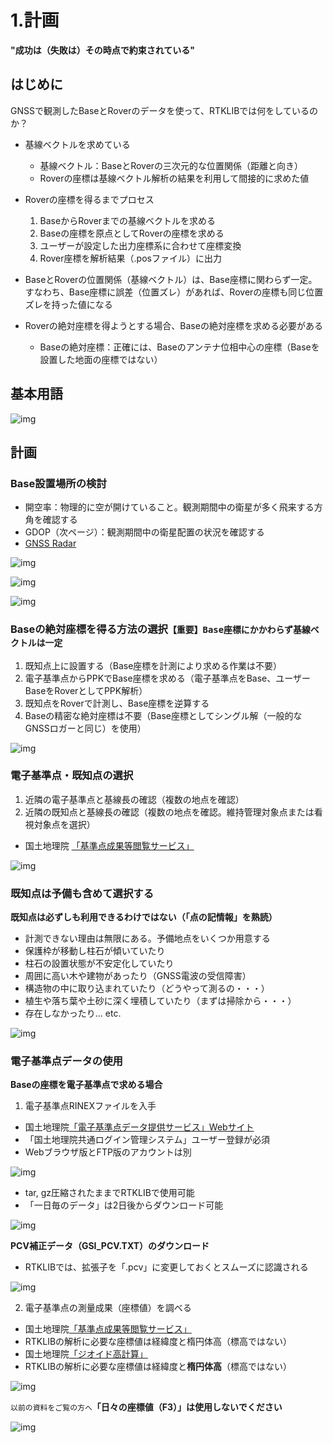 # 1.計画
**"成功は（失敗は）その時点で約束されている"**

## はじめに

GNSSで観測したBaseとRoverのデータを使って、RTKLIBでは何をしているのか？  
- 基線ベクトルを求めている
  - 基線ベクトル：BaseとRoverの三次元的な位置関係（距離と向き）
  - Roverの座標は基線ベクトル解析の結果を利用して間接的に求めた値

- Roverの座標を得るまでプロセス
  1. BaseからRoverまでの基線ベクトルを求める
  2. Baseの座標を原点としてRoverの座標を求める
  3. ユーザーが設定した出力座標系に合わせて座標変換
  4. Rover座標を解析結果（.posファイル）に出力
- BaseとRoverの位置関係（基線ベクトル）は、Base座標に関わらず一定。すなわち、Base座標に誤差（位置ズレ）があれば、Roverの座標も同じ位置ズレを持った値になる
- Roverの絶対座標を得ようとする場合、Baseの絶対座標を求める必要がある
  - Baseの絶対座標：正確には、Baseのアンテナ位相中心の座標（Baseを設置した地面の座標ではない）

## 基本用語

![img](./pic/4.png)

## 計画

### Base設置場所の検討
- 開空率：物理的に空が開けていること。観測期間中の衛星が多く飛来する方角を確認する
- GDOP（次ページ）：観測期間中の衛星配置の状況を確認する
- [GNSS Radar](http://www.taroz.net/GNSS-Radar.html)

![img](./pic/1.png)

![img](./pic/2.png)

![img](./pic/3.png)

### Baseの絶対座標を得る方法の選択`【重要】Base座標にかかわらず基線ベクトルは一定`
1. 既知点上に設置する（Base座標を計測により求める作業は不要）
2. 電子基準点からPPKでBase座標を求める（電子基準点をBase、ユーザーBaseをRoverとしてPPK解析）
3. 既知点をRoverで計測し、Base座標を逆算する
4. Baseの精密な絶対座標は不要（Base座標としてシングル解（一般的なGNSSロガーと同じ）を使用）

![img](./pic/5.png)

### 電子基準点・既知点の選択
1. 近隣の電子基準点と基線長の確認（複数の地点を確認）
2. 近隣の既知点と基線長の確認（複数の地点を確認。維持管理対象点または看視対象点を選択）
- 国土地理院 [「基準点成果等閲覧サービス」](https://sokuseikagis1.gsi.go.jp/top.html)

![img](./pic/6.png)

### 既知点は予備も含めて選択する
**既知点は必ずしも利用できるわけではない（「点の記情報」を熟読）**
- 計測できない理由は無限にある。予備地点をいくつか用意する
- 保護枠が移動し柱石が傾いていたり
- 柱石の設置状態が不安定化していたり
- 周囲に高い木や建物があったり（GNSS電波の受信障害）
- 構造物の中に取り込まれていたり（どうやって測るの・・・）
- 植生や落ち葉や土砂に深く埋積していたり（まずは掃除から・・・）
- 存在しなかったり... etc.

![img](./pic/7.png)

### 電子基準点データの使用
**Baseの座標を電子基準点で求める場合**
1. 電子基準点RINEXファイルを入手
  - 国土地理院[「電子基準点データ提供サービス」Webサイト](http://terras.gsi.go.jp/)
  - 「国土地理院共通ログイン管理システム」ユーザー登録が必須
  - Webブラウザ版とFTP版のアカウントは別

![img](./pic/9.png)

  - tar, gz圧縮されたままでRTKLIBで使用可能
  - 「一日毎のデータ」は2日後からダウンロード可能

![img](./pic/10.png)

**PCV補正データ（GSI_PCV.TXT）のダウンロード**

- RTKLIBでは、拡張子を「.pcv」に変更しておくとスムーズに認識される

![img](./pic/11.png)

2. 電子基準点の測量成果（座標値）を調べる
  - 国土地理院[「基準点成果等閲覧サービス」](
https://sokuseikagis1.gsi.go.jp/top.html)
  - RTKLIBの解析に必要な座標値は経緯度と楕円体高（標高ではない）
  - 国土地理院[「ジオイド高計算」](https://vldb.gsi.go.jp/sokuchi/surveycalc/geoid/calcgh/calcframe.html)
  - RTKLIBの解析に必要な座標値は経緯度と**楕円体高**（標高ではない）

![img](./pic/12.png)

 `以前の資料をご覧の方へ`**「日々の座標値（F3）」は使用しないでください**

![img](./pic/8.png)
